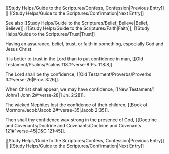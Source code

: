 [[Study Helps/Guide to the Scriptures/Confess, Confession|Previous Entry]]  ||  [[Study Helps/Guide to the Scriptures/Confirmation|Next Entry]]

 See also [[Study Helps/Guide to the Scriptures/Belief, Believe|Belief, Believe]]; [[Study Helps/Guide to the Scriptures/Faith|Faith]]; [[Study Helps/Guide to the Scriptures/Trust|Trust]]

 Having an assurance, belief, trust, or faith in something, especially God and Jesus Christ.

 It is better to trust in the Lord than to put confidence in man, [[Old Testament/Psalms/Psalms 118#^verse-8|Ps. 118:8]].

 The Lord shall be thy confidence, [[Old Testament/Proverbs/Proverbs 3#^verse-26|Prov. 3:26]].

 When Christ shall appear, we may have confidence, [[New Testament/1 John/1 John 2#^verse-28|1 Jn. 2:28]].

 The wicked Nephites lost the confidence of their children, [[Book of Mormon/Jacob/Jacob 2#^verse-35|Jacob 2:35]].

 Then shall thy confidence wax strong in the presence of God, [[Doctrine and Covenants/Doctrine and Covenants/Doctrine and Covenants 121#^verse-45|D&C 121:45]].

[[Study Helps/Guide to the Scriptures/Confess, Confession|Previous Entry]]  ||  [[Study Helps/Guide to the Scriptures/Confirmation|Next Entry]]